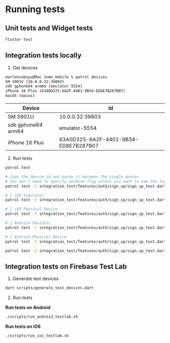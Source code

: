# Running tests

## Unit tests and Widget tests
```bash
flutter test
```

## Integration tests locally
1. Get devices
``` bash
marlonsubuyu@Mac inmo_mobile % patrol devices
SM S901U (10.0.0.32:39803)
sdk gphone64 arm64 (emulator-5554)
iPhone 16 Plus (63A0D325-6A2F-4401-9B34-ED8E7B287B07)
macOS (macos)
```
| Device                | Id                                    |
| ----------------------| --------------------------------------|
| SM S901U              | 10.0.0.32:39803                       |
| sdk gphone64 arm64    | emulator-5554                         |
| iPhone 16 Plus        | 63A0D325-6A2F-4401-9B34-ED8E7B287B07  |

2. Run tests
``` bash
patrol test
```

``` bash
# Copy the device id and paste it between the single quotes
# You don't need to specify verbose flag unless you want to see the logs
patrol test -t integration_test/features/auth/sign_up/sign_up_test.dart --verbose --device='iPhone 16 Pro Max'

# 🍎 iOS Simulator
patrol test -t integration_test/features/auth/sign_up/sign_up_test.dart --verbose --device='iPhone 16 Pro Max'

# 🍎 iOS Physical Device
patrol test -t integration_test/features/auth/sign_up/sign_up_test.dart --verbose --device='Marlon Subuyú’s iPhone' --release

# 🤖 Android Emulator
patrol test -t integration_test/features/auth/sign_up/sign_up_test.dart --verbose --device='sdk gphone64 arm64'

# 🤖 Android Physical Device
patrol test -t integration_test/features/auth/sign_up/sign_up_test.dart --verbose --device='SM F936U'

patrol test -t integration_test/features/auth/sign_up/sign_up_test.dart --verbose --device='SM S901U'
```

## Integration tests on Firebase Test Lab

1. Generate test devices
``` bash
dart scripts/generate_test_devices.dart
```

2. Run tests

**Run tests on Android**
``` bash
./scripts/run_android_testlab.sh
```

**Run tests on iOS**
``` bash
./scripts/run_ios_testlab.sh
```